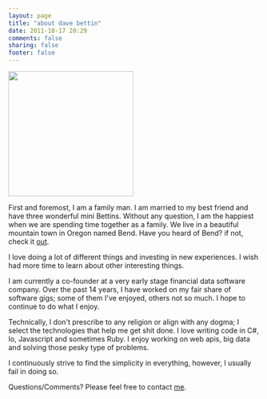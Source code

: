 ```yaml
---
layout: page
title: "about dave bettin"
date: 2011-10-17 20:29
comments: false
sharing: false
footer: false
---
```

<p><img src="/images/family.jpg" width="250" height="250"></p>

<p>First and foremost, I am a family man. I am married to my best friend and have three wonderful mini Bettins. Without any question, I am the happiest when we are spending time together as a family. We live in a beautiful mountain town in Oregon named Bend. Have you heard of Bend? if not, check it <a href="http://www.visitbend.com/Discover-Bend-OR/Media-Gallery/">out</a>.</p>

<p>I love doing a lot of different things and investing in new experiences. I wish had more time to learn about other interesting things.</p> 

<p> I am currently a co-founder at a very early stage financial data software company. Over the past 14 years, I have worked on my fair share of software gigs; some of them I've enjoyed, others not so much. I hope to continue to do what I enjoy.</p>
 
<p> Technically, I don't prescribe to any religion or align with any dogma; I select the technologies that help me get shit done. I love writing code in C#, Io, Javascript and sometimes Ruby. I enjoy working on web apis, big data and solving those pesky type of problems.</p>

<p>I continuously strive to find the simplicity in everything, however, I usually fail in doing so.</p>

<p>Questions/Comments? Please feel free to contact <a href="mailto:me@davebettin.com" rel="me">me</a>.</p>

